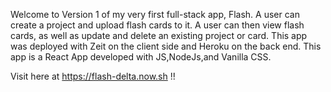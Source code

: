 Welcome to Version 1 of my very first full-stack app, Flash. A user can create a project and upload flash cards to it. A user can then view flash cards, as well as update and delete an existing project or card. This app was deployed with Zeit on the client side and Heroku on the back end. This app is a React App developed with JS,NodeJs,and Vanilla CSS.

Visit here at https://flash-delta.now.sh  !!